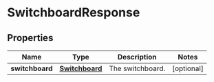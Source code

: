 

# SwitchboardResponse

## Properties

Name | Type | Description | Notes
------------ | ------------- | ------------- | -------------
**switchboard** | [**Switchboard**](Switchboard.md) | The switchboard. |  [optional]



